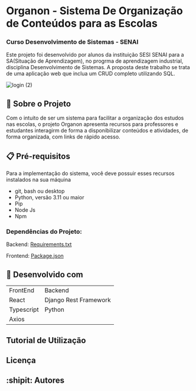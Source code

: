 # Organon - Sistema De Organização de Conteúdos para as Escolas 
### Curso Desenvolvimento de Sistemas - SENAI

Este projeto foi desenvolvido por alunos da instituição SESI SENAI para a SA(Situação de Aprendizagem), no progrma de aprendizagem industrial, disciplina Desenvolvimento de Sistemas. A proposta deste trabalho se trata de uma aplicação web que inclua um CRUD completo utilizando SQL.

![login (2)](https://github.com/user-attachments/assets/15980835-ec93-4748-a9f8-3c54506084c7)

## :closed_book: Sobre o Projeto
Com o intuito de ser um sistema para facilitar a organização dos estudos nas escolas, o projeto Organon apresenta recursos para professores e estudantes interagirm de forma a disponibilizar conteúdos e atividades, de forma organizada, com links de rápido acesso.

## :clipboard: Pré-requisitos
  Para a implementação do sistema, você deve possuir esses recursos instalados na sua máquina

  *  git, bash ou desktop
  *  Python, versão 3.11 ou maior
  *  Pip
  *  Node Js
  *  Npm

  ### Dependências do Projeto:

  Backend: [Requirements.txt](backend/requirements.txt)

  Frontend: [Package.json](frontend/package.json)

## :hammer: Desenvolvido com

<table>
    <tr>
        <td>FrontEnd</td>
        <td>Backend</td>
    </tr>
    <tr>
        <td>React</td>
        <td>Django Rest Framework</td>
    </tr>
    <tr>
        <td>Typescript</td>
        <td>Python</td>
    </tr>
    <tr>
        <td>Axios</td>
        <td></td>
    </tr>
</table>

## Tutorial de Utilização
## Licença
## :shipit: Autores

